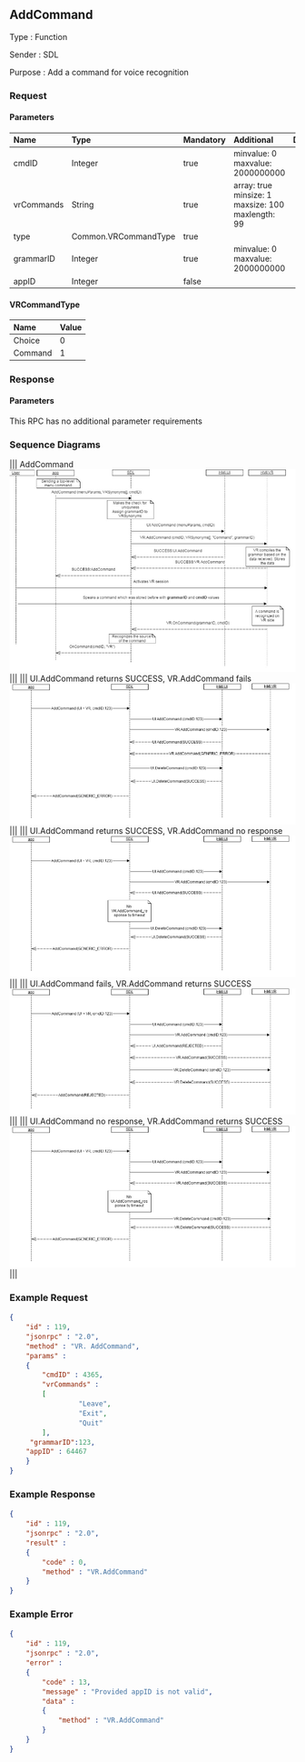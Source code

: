 ## AddCommand

Type
: Function

Sender
: SDL

Purpose
: Add a command for voice recognition

### Request

#### Parameters

|Name|Type|Mandatory|Additional|Description|
|:---|:---|:--------|:---------|:----------|
|cmdID|Integer|true|minvalue: 0<br>maxvalue: 2000000000||
|vrCommands|String|true|array: true<br>minsize: 1<br>maxsize: 100<br>maxlength: 99||
|type|Common.VRCommandType|true|||
|grammarID|Integer|true|minvalue: 0<br>maxvalue: 2000000000||
|appID|Integer|false|||

#### VRCommandType

|Name|Value|
|:---|:----|
|Choice|0|
|Command|1|

### Response

#### Parameters

This RPC has no additional parameter requirements

### Sequence Diagrams
|||
AddCommand
![AddCommand](./assets/AddCommand.png)
|||
|||
UI.AddCommand returns SUCCESS, VR.AddCommand fails
![AddCommand](./assets/AddCommandVRFail.png)
|||
|||
UI.AddCommand returns SUCCESS, VR.AddCommand no response
![AddCommand](./assets/AddCommandNoResponse.png)
|||
|||
UI.AddCommand fails, VR.AddCommand returns SUCCESS
![AddCommand](./assets/AddCommandSuccessUIFail.png)
|||
|||
UI.AddCommand no response, VR.AddCommand returns SUCCESS
![AddCommand](./assets/AddCommandSuccessUINoResponse.png)
|||

### Example Request

```json
{
	"id" : 119,
	"jsonrpc" : "2.0",
	"method" : "VR. AddCommand",
	"params" :
	{
		"cmdID" : 4365,
		"vrCommands" :
		[
				 "Leave",
				 "Exit",
				 "Quit"
		],
     "grammarID":123,
	"appID" : 64467
	}
}
```
### Example Response

```json
{
	"id" : 119,
	"jsonrpc" : "2.0",
	"result" :
	{
		"code" : 0,
		"method" : "VR.AddCommand"
	}
}
```

### Example Error

```json
{
	"id" : 119,
	"jsonrpc" : "2.0",
	"error" :
	{
		"code" : 13,
		"message" : "Provided appID is not valid",
		"data" :
		{
			"method" : "VR.AddCommand"
		}
	}
}
```
